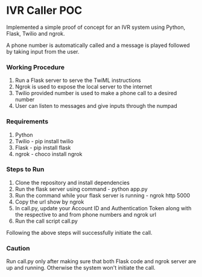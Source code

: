 <h1>IVR Caller POC</h1>
<p>Implemented a simple proof of concept for an IVR system using Python, Flask, Twilio and ngrok.</p>

<p>A phone number is automatically called and a message is played followed by taking input from the user.</p>

<h3>Working Procedure</h3>
<ol>
  <li>Run a Flask server to serve the TwiML instructions</li>
  <li>Ngrok is used to expose the local server to the internet</li>
  <li>Twilio provided number is used to make a phone call to a desired number</li>
  <li>User can listen to messages and give inputs through the numpad</li>
</ol>

<h3>Requirements</h3>
<ol>
  <li>Python </li>
  <li>Twilio - pip install twilio </li>
  <li>Flask - pip install flask</li>
  <li>ngrok - choco install ngrok</li>
</ol>

<h3>Steps to Run</h3>
<ol>
  <li>Clone the repository and install dependencies</li>
  <li>Run the flask server using command - python app.py</li>
  <li>Run the command while your flask server is running - ngrok http 5000</li>
  <li>Copy the url show by ngrok</li>
  <li>In call.py, update your Account ID and Authentication Token along with the respective to and from phone numbers and ngrok url</li>
  <li>Run the call script call.py</li>
</ol>

<p>Following the above steps will successfully initiate the call.</p>

<h3>Caution</h3>
<p>Run call.py only after making sure that both Flask code and ngrok server are up and running. Otherwise the system won't initiate the call.</p>
